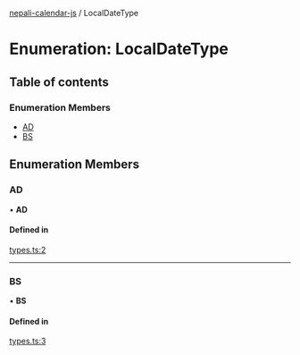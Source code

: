 [nepali-calendar-js](../README.md) / LocalDateType

# Enumeration: LocalDateType

## Table of contents

### Enumeration Members

- [AD](LocalDateType.md#ad)
- [BS](LocalDateType.md#bs)

## Enumeration Members

### AD

• **AD**

#### Defined in

[types.ts:2](https://github.com/prajanya-tech/nepali-calendar-js/blob/6af0828/src/types.ts#L2)

___

### BS

• **BS**

#### Defined in

[types.ts:3](https://github.com/prajanya-tech/nepali-calendar-js/blob/6af0828/src/types.ts#L3)
